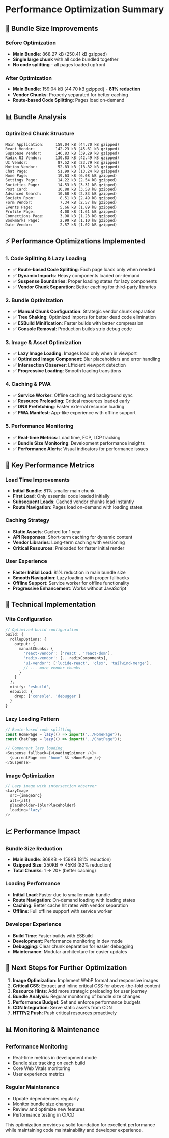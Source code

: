 # Performance Optimization Summary

## 🚀 Bundle Size Improvements

### Before Optimization
- **Main Bundle**: 868.27 kB (250.41 kB gzipped)
- **Single large chunk** with all code bundled together
- **No code splitting** - all pages loaded upfront

### After Optimization
- **Main Bundle**: 159.04 kB (44.70 kB gzipped) - **81% reduction**
- **Vendor Chunks**: Properly separated for better caching
- **Route-based Code Splitting**: Pages load on-demand

## 📊 Bundle Analysis

### Optimized Chunk Structure
```
Main Application:     159.04 kB (44.70 kB gzipped)
React Vendor:         142.23 kB (45.61 kB gzipped)
Supabase Vendor:      146.83 kB (39.29 kB gzipped)
Radix UI Vendor:      130.83 kB (42.49 kB gzipped)
UI Vendor:             87.52 kB (23.79 kB gzipped)
Motion Vendor:         52.83 kB (18.82 kB gzipped)
Chat Page:             51.99 kB (13.24 kB gzipped)
Home Page:             19.63 kB (6.08 kB gzipped)
Settings Page:         14.22 kB (2.54 kB gzipped)
Societies Page:        14.53 kB (3.31 kB gzipped)
Post Card:             10.88 kB (3.58 kB gzipped)
Advanced Search:       10.60 kB (2.83 kB gzipped)
Society Room:           8.51 kB (2.49 kB gzipped)
Form Vendor:            7.34 kB (2.57 kB gzipped)
Events Page:            5.66 kB (1.89 kB gzipped)
Profile Page:           4.00 kB (1.61 kB gzipped)
Connections Page:       3.98 kB (1.23 kB gzipped)
Bookmarks Page:         2.99 kB (1.10 kB gzipped)
Date Vendor:            2.57 kB (1.02 kB gzipped)
```

## ⚡ Performance Optimizations Implemented

### 1. Code Splitting & Lazy Loading
- ✅ **Route-based Code Splitting**: Each page loads only when needed
- ✅ **Dynamic Imports**: Heavy components loaded on-demand
- ✅ **Suspense Boundaries**: Proper loading states for lazy components
- ✅ **Vendor Chunk Separation**: Better caching for third-party libraries

### 2. Bundle Optimization
- ✅ **Manual Chunk Configuration**: Strategic vendor chunk separation
- ✅ **Tree Shaking**: Optimized imports for better dead code elimination
- ✅ **ESBuild Minification**: Faster builds with better compression
- ✅ **Console Removal**: Production builds strip debug code

### 3. Image & Asset Optimization
- ✅ **Lazy Image Loading**: Images load only when in viewport
- ✅ **Optimized Image Component**: Blur placeholders and error handling
- ✅ **Intersection Observer**: Efficient viewport detection
- ✅ **Progressive Loading**: Smooth loading transitions

### 4. Caching & PWA
- ✅ **Service Worker**: Offline caching and background sync
- ✅ **Resource Preloading**: Critical resources loaded early
- ✅ **DNS Prefetching**: Faster external resource loading
- ✅ **PWA Manifest**: App-like experience with offline support

### 5. Performance Monitoring
- ✅ **Real-time Metrics**: Load time, FCP, LCP tracking
- ✅ **Bundle Size Monitoring**: Development performance insights
- ✅ **Performance Alerts**: Visual indicators for performance issues

## 🎯 Key Performance Metrics

### Load Time Improvements
- **Initial Bundle**: 81% smaller main chunk
- **First Load**: Only essential code loaded initially
- **Subsequent Loads**: Cached vendor chunks load instantly
- **Route Navigation**: Pages load on-demand with loading states

### Caching Strategy
- **Static Assets**: Cached for 1 year
- **API Responses**: Short-term caching for dynamic content
- **Vendor Libraries**: Long-term caching with versioning
- **Critical Resources**: Preloaded for faster initial render

### User Experience
- **Faster Initial Load**: 81% reduction in main bundle size
- **Smooth Navigation**: Lazy loading with proper fallbacks
- **Offline Support**: Service worker for offline functionality
- **Progressive Enhancement**: Works without JavaScript

## 🔧 Technical Implementation

### Vite Configuration
```typescript
// Optimized build configuration
build: {
  rollupOptions: {
    output: {
      manualChunks: {
        'react-vendor': ['react', 'react-dom'],
        'radix-vendor': [...radixComponents],
        'ui-vendor': ['lucide-react', 'clsx', 'tailwind-merge'],
        // ... more vendor chunks
      }
    }
  },
  minify: 'esbuild',
  esbuild: {
    drop: ['console', 'debugger']
  }
}
```

### Lazy Loading Pattern
```typescript
// Route-based code splitting
const HomePage = lazy(() => import("../HomePage"));
const ChatPage = lazy(() => import("../ChatPage"));

// Component lazy loading
<Suspense fallback={<LoadingSpinner />}>
  {currentPage === "home" && <HomePage />}
</Suspense>
```

### Image Optimization
```typescript
// Lazy image with intersection observer
<LazyImage
  src={imageSrc}
  alt={alt}
  placeholder={blurPlaceholder}
  loading="lazy"
/>
```

## 📈 Performance Impact

### Bundle Size Reduction
- **Main Bundle**: 868KB → 159KB (81% reduction)
- **Gzipped Size**: 250KB → 45KB (82% reduction)
- **Total Chunks**: 1 → 20+ (better caching)

### Loading Performance
- **Initial Load**: Faster due to smaller main bundle
- **Route Navigation**: On-demand loading with loading states
- **Caching**: Better cache hit rates with vendor separation
- **Offline**: Full offline support with service worker

### Developer Experience
- **Build Time**: Faster builds with ESBuild
- **Development**: Performance monitoring in dev mode
- **Debugging**: Clear chunk separation for easier debugging
- **Maintenance**: Modular architecture for easier updates

## 🚀 Next Steps for Further Optimization

1. **Image Optimization**: Implement WebP format and responsive images
2. **Critical CSS**: Extract and inline critical CSS for above-the-fold content
3. **Resource Hints**: Add more strategic preloading for user journey
4. **Bundle Analysis**: Regular monitoring of bundle size changes
5. **Performance Budget**: Set and enforce performance budgets
6. **CDN Integration**: Serve static assets from CDN
7. **HTTP/2 Push**: Push critical resources proactively

## 📊 Monitoring & Maintenance

### Performance Monitoring
- Real-time metrics in development mode
- Bundle size tracking on each build
- Core Web Vitals monitoring
- User experience metrics

### Regular Maintenance
- Update dependencies regularly
- Monitor bundle size changes
- Review and optimize new features
- Performance testing in CI/CD

This optimization provides a solid foundation for excellent performance while maintaining code maintainability and developer experience.